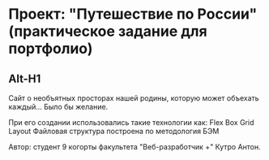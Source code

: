 # Проект: "Путешествие по России" (практическое задание для портфолио)
Alt-H1
------

Сайт о необъятных просторах нашей родины, которую может объехать каждый... Было бы желание.

При его создании использовались такие технологии как:
Flex Box
Grid Layout
Файловая структура построена по методология БЭМ

Автор: студент 9 когорты факультета "Веб-разработчик +" Кутро Антон.
